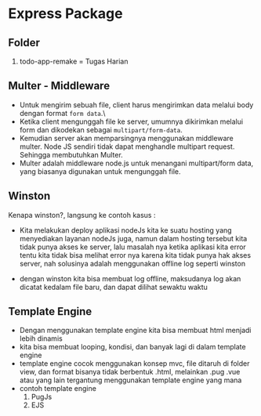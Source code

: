 # Express Package
## Folder
1. todo-app-remake = Tugas Harian

## Multer - Middleware
- Untuk mengirim sebuah file, client harus mengirimkan data melalui body dengan format `form data`.\
- Ketika client mengunggah file ke server, umumnya dikirimkan melalui form dan dikodekan sebagai `multipart/form-data`.
- Kemudian server akan memparsingnya menggunakan middleware multer. 
Node JS sendiri tidak dapat menghandle multipart request. Sehingga membutuhkan Multer.
- Multer adalah middleware node.js untuk menangani multipart/form data, yang biasanya digunakan untuk mengunggah file.

## Winston
Kenapa winston?, langsung ke contoh kasus :
- Kita melakukan deploy aplikasi nodeJs kita ke suatu hosting yang menyediakan layanan nodeJs juga, namun dalam hosting tersebut kita tidak punya akses ke server, lalu masalah nya ketika aplikasi kita error tentu kita tidak bisa melihat error nya karena kita tidak punya hak akses server, nah solusinya adalah menggunakan offline log seperti winston

- dengan winston kita bisa membuat log offline, maksudanya log akan dicatat kedalam file baru, dan dapat dilihat sewaktu waktu

## Template Engine
- Dengan menggunakan template engine kita bisa membuat html menjadi lebih dinamis
- kita bisa membuat looping, kondisi, dan banyak lagi di dalam template engine
- template engine cocok menggunakan konsep mvc, file ditaruh di folder view, dan format bisanya tidak berbentuk .html, melainkan .pug .vue atau yang lain tergantung menggunakan template engine yang mana
- contoh template engine
    1. PugJs
    1. EJS